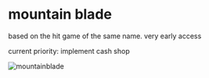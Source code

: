 # mountain blade

based on the hit game of the same name. very early access

current priority:
implement cash shop

![mountainblade](https://i.ibb.co/G54rmr5/mountainblade-0-1.png)

